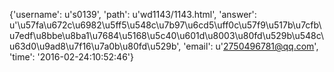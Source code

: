 {'username': u's0139', 'path': u'wd1143/1143.html', 'answer': u'\u57fa\u672c\u6982\u5ff5\u548c\u7b97\u6cd5\uff0c\u57f9\u517b\u7cfb\u7edf\u8bbe\u8ba1\u7684\u5168\u5c40\u601d\u8003\u80fd\u529b\u548c\u63d0\u9ad8\u7f16\u7a0b\u80fd\u529b', 'email': u'2750496781@qq.com', 'time': '2016-02-24:10:52:46'}